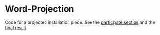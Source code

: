 # Word-Projection
Code for a projected installation piece. See the [participate section](http://www.christianbroms.com/projection/participate.html) and the [final result](http://www.christianbroms.com/projection/words-display.html)
